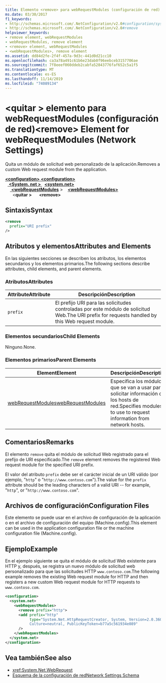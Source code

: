 ```yaml
---
title: Elemento <remove> para webRequestModules (configuración de red)
ms.date: 03/30/2017
f1_keywords:
- http://schemas.microsoft.com/.NetConfiguration/v2.0#configuration/system.net/webRequestModules/remove
- http://schemas.microsoft.com/.NetConfiguration/v2.0#remove
helpviewer_keywords:
- remove element, webRequestModules
- webRequestModules, remove element
- <remove> element, webRequestModules
- <webRequestModules>, remove element
ms.assetid: dd84d2fe-2f4f-457a-9d3c-441d0d21cc10
ms.openlocfilehash: ca3a78a491c61b6e23dab0f96eebceb3157706ae
ms.sourcegitcommit: 7f8eeef060ddeb2cabfa52843776faf652c5a1f5
ms.translationtype: MT
ms.contentlocale: es-ES
ms.lasthandoff: 11/14/2019
ms.locfileid: "74089134"
---
```

# <a name="remove-element-for-webrequestmodules-network-settings"></a><span data-ttu-id="db107-102">\<quitar > elemento para webRequestModules (configuración de red)</span><span class="sxs-lookup"><span data-stu-id="db107-102">\<remove> Element for webRequestModules (Network Settings)</span></span>
<span data-ttu-id="db107-103">Quita un módulo de solicitud web personalizado de la aplicación.</span><span class="sxs-lookup"><span data-stu-id="db107-103">Removes a custom Web request module from the application.</span></span>  
  
<span data-ttu-id="db107-104">[ **\<configuration>** ](../configuration-element.md)</span><span class="sxs-lookup"><span data-stu-id="db107-104">[**\<configuration>**](../configuration-element.md)</span></span>\
<span data-ttu-id="db107-105">&nbsp;&nbsp;[ **\<System. net >** ](system-net-element-network-settings.md)</span><span class="sxs-lookup"><span data-stu-id="db107-105">&nbsp;&nbsp;[**\<system.net>**](system-net-element-network-settings.md)</span></span>\
<span data-ttu-id="db107-106">&nbsp;&nbsp;&nbsp;&nbsp;[ **\<webRequestModules**](webrequestmodules-element-network-settings.md) ></span><span class="sxs-lookup"><span data-stu-id="db107-106">&nbsp;&nbsp;&nbsp;&nbsp;[**\<webRequestModules>**](webrequestmodules-element-network-settings.md)</span></span>\
<span data-ttu-id="db107-107">&nbsp;&nbsp;&nbsp;&nbsp;&nbsp;&nbsp;\<**quitar >**</span><span class="sxs-lookup"><span data-stu-id="db107-107">&nbsp;&nbsp;&nbsp;&nbsp;&nbsp;&nbsp;**\<remove>**</span></span>
  
## <a name="syntax"></a><span data-ttu-id="db107-108">Sintaxis</span><span class="sxs-lookup"><span data-stu-id="db107-108">Syntax</span></span>  
  
```xml  
<remove   
  prefix="URI prefix"   
/>  
```  
  
## <a name="attributes-and-elements"></a><span data-ttu-id="db107-109">Atributos y elementos</span><span class="sxs-lookup"><span data-stu-id="db107-109">Attributes and Elements</span></span>  
 <span data-ttu-id="db107-110">En las siguientes secciones se describen los atributos, los elementos secundarios y los elementos primarios.</span><span class="sxs-lookup"><span data-stu-id="db107-110">The following sections describe attributes, child elements, and parent elements.</span></span>  
  
### <a name="attributes"></a><span data-ttu-id="db107-111">Atributos</span><span class="sxs-lookup"><span data-stu-id="db107-111">Attributes</span></span>  
  
|<span data-ttu-id="db107-112">**Attribute**</span><span class="sxs-lookup"><span data-stu-id="db107-112">**Attribute**</span></span>|<span data-ttu-id="db107-113">**Descripción**</span><span class="sxs-lookup"><span data-stu-id="db107-113">**Description**</span></span>|  
|-------------------|---------------------|  
|`prefix`|<span data-ttu-id="db107-114">El prefijo URI para las solicitudes controladas por este módulo de solicitud Web.</span><span class="sxs-lookup"><span data-stu-id="db107-114">The URI prefix for requests handled by this Web request module.</span></span>|  
  
### <a name="child-elements"></a><span data-ttu-id="db107-115">Elementos secundarios</span><span class="sxs-lookup"><span data-stu-id="db107-115">Child Elements</span></span>  
 <span data-ttu-id="db107-116">Ninguno.</span><span class="sxs-lookup"><span data-stu-id="db107-116">None.</span></span>  
  
### <a name="parent-elements"></a><span data-ttu-id="db107-117">Elementos primarios</span><span class="sxs-lookup"><span data-stu-id="db107-117">Parent Elements</span></span>  
  
|<span data-ttu-id="db107-118">**Element**</span><span class="sxs-lookup"><span data-stu-id="db107-118">**Element**</span></span>|<span data-ttu-id="db107-119">**Descripción**</span><span class="sxs-lookup"><span data-stu-id="db107-119">**Description**</span></span>|  
|-----------------|---------------------|  
|[<span data-ttu-id="db107-120">webRequestModules</span><span class="sxs-lookup"><span data-stu-id="db107-120">webRequestModules</span></span>](webrequestmodules-element-network-settings.md)|<span data-ttu-id="db107-121">Especifica los módulos que se van a usar para solicitar información de los hosts de red.</span><span class="sxs-lookup"><span data-stu-id="db107-121">Specifies modules to use to request information from network hosts.</span></span>|  
  
## <a name="remarks"></a><span data-ttu-id="db107-122">Comentarios</span><span class="sxs-lookup"><span data-stu-id="db107-122">Remarks</span></span>  
 <span data-ttu-id="db107-123">El elemento `remove` quita el módulo de solicitud Web registrado para el prefijo de URI especificado.</span><span class="sxs-lookup"><span data-stu-id="db107-123">The `remove` element removes the registered Web request module for the specified URI prefix.</span></span>  
  
 <span data-ttu-id="db107-124">El valor del atributo `prefix` debe ser el carácter inicial de un URI válido (por ejemplo, "`http`" o "`http://www.contoso.com`").</span><span class="sxs-lookup"><span data-stu-id="db107-124">The value for the `prefix` attribute should be the leading characters of a valid URI -- for example, "`http`", or "`http://www.contoso.com`".</span></span>  
  
## <a name="configuration-files"></a><span data-ttu-id="db107-125">Archivos de configuración</span><span class="sxs-lookup"><span data-stu-id="db107-125">Configuration Files</span></span>  
 <span data-ttu-id="db107-126">Este elemento se puede usar en el archivo de configuración de la aplicación o en el archivo de configuración del equipo (Machine.config).</span><span class="sxs-lookup"><span data-stu-id="db107-126">This element can be used in the application configuration file or the machine configuration file (Machine.config).</span></span>  
  
## <a name="example"></a><span data-ttu-id="db107-127">Ejemplo</span><span class="sxs-lookup"><span data-stu-id="db107-127">Example</span></span>  

<span data-ttu-id="db107-128">En el ejemplo siguiente se quita el módulo de solicitud Web existente para HTTP y, después, se registra un nuevo módulo de solicitud web personalizado para que las solicitudes HTTP `www.contoso.com`.</span><span class="sxs-lookup"><span data-stu-id="db107-128">The following example removes the existing Web request module for HTTP and then registers a new custom Web request module for HTTP requests to `www.contoso.com`.</span></span>
  
```xml  
<configuration>  
  <system.net>  
    <webRequestModules>  
      <remove prefix="http">  
      <add prefix="http"  
           type="System.Net.HttpRequestCreator, System, Version=2.0.3600.0,  
           Culture=neutral, PublicKeyToken=b77a5c561934e089"  
      />  
    </webRequestModules>  
  </system.net>  
</configuration>  
```  
  
## <a name="see-also"></a><span data-ttu-id="db107-129">Vea también</span><span class="sxs-lookup"><span data-stu-id="db107-129">See also</span></span>

- <xref:System.Net.WebRequest>
- [<span data-ttu-id="db107-130">Esquema de la configuración de red</span><span class="sxs-lookup"><span data-stu-id="db107-130">Network Settings Schema</span></span>](index.md)
